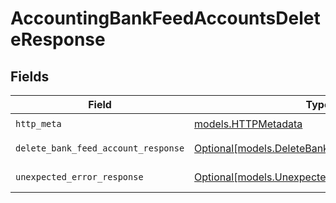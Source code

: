 # AccountingBankFeedAccountsDeleteResponse


## Fields

| Field                                                                                        | Type                                                                                         | Required                                                                                     | Description                                                                                  |
| -------------------------------------------------------------------------------------------- | -------------------------------------------------------------------------------------------- | -------------------------------------------------------------------------------------------- | -------------------------------------------------------------------------------------------- |
| `http_meta`                                                                                  | [models.HTTPMetadata](../models/httpmetadata.md)                                             | :heavy_check_mark:                                                                           | N/A                                                                                          |
| `delete_bank_feed_account_response`                                                          | [Optional[models.DeleteBankFeedAccountResponse]](../models/deletebankfeedaccountresponse.md) | :heavy_minus_sign:                                                                           | Bank Feed Accounts                                                                           |
| `unexpected_error_response`                                                                  | [Optional[models.UnexpectedErrorResponse]](../models/unexpectederrorresponse.md)             | :heavy_minus_sign:                                                                           | Unexpected error                                                                             |